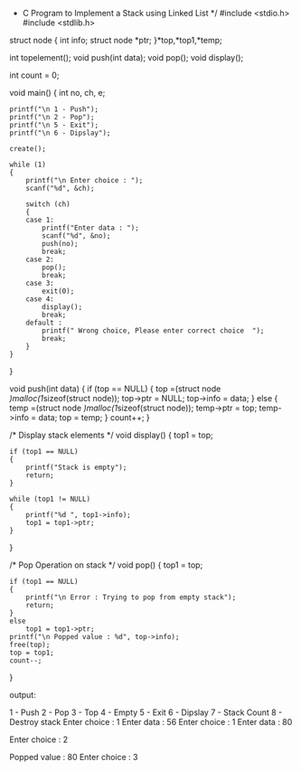 * C Program to Implement a Stack using Linked List
 */
#include <stdio.h>
#include <stdlib.h>
 
struct node
{
    int info;
    struct node *ptr;
}*top,*top1,*temp;
 
int topelement();
void push(int data);
void pop();
void display();

 
int count = 0;
 
void main()
{
    int no, ch, e;
 
    printf("\n 1 - Push");
    printf("\n 2 - Pop");
    printf("\n 5 - Exit");
    printf("\n 6 - Dipslay");
   
    create();
 
    while (1)
    {
        printf("\n Enter choice : ");
        scanf("%d", &ch);
 
        switch (ch)
        {
        case 1:
            printf("Enter data : ");
            scanf("%d", &no);
            push(no);
            break;
        case 2:
            pop();
            break;
        case 3:
            exit(0);
        case 4:
            display();
            break;
        default :
            printf(" Wrong choice, Please enter correct choice  ");
            break;
        }
    }
}
 

void push(int data)
{
    if (top == NULL)
    {
        top =(struct node *)malloc(1*sizeof(struct node));
        top->ptr = NULL;
        top->info = data;
    }
    else
    {
        temp =(struct node *)malloc(1*sizeof(struct node));
        temp->ptr = top;
        temp->info = data;
        top = temp;
    }
    count++;
}
 
/* Display stack elements */
void display()
{
    top1 = top;
 
    if (top1 == NULL)
    {
        printf("Stack is empty");
        return;
    }
 
    while (top1 != NULL)
    {
        printf("%d ", top1->info);
        top1 = top1->ptr;
    }
 }
 
/* Pop Operation on stack */
void pop()
{
    top1 = top;
 
    if (top1 == NULL)
    {
        printf("\n Error : Trying to pop from empty stack");
        return;
    }
    else
        top1 = top1->ptr;
    printf("\n Popped value : %d", top->info);
    free(top);
    top = top1;
    count--;
}
 
output:

1 - Push
2 - Pop
3 - Top
4 - Empty
5 - Exit
6 - Dipslay
7 - Stack Count
8 - Destroy stack
Enter choice : 1
Enter data : 56
Enter choice : 1
Enter data : 80
 
Enter choice : 2
 
Popped value : 80
Enter choice : 3
 

